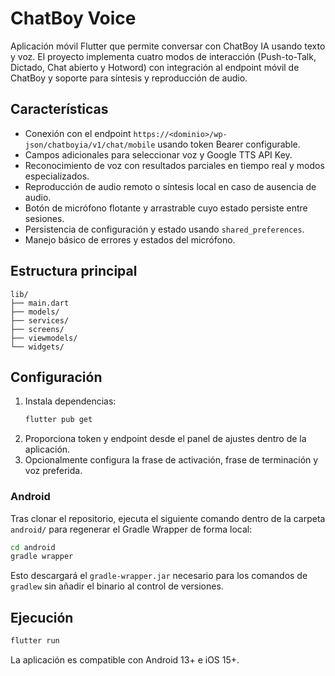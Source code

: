 # ChatBoy Voice

Aplicación móvil Flutter que permite conversar con ChatBoy IA usando texto y voz. El proyecto implementa cuatro modos de interacción (Push-to-Talk, Dictado, Chat abierto y Hotword) con integración al endpoint móvil de ChatBoy y soporte para síntesis y reproducción de audio.

## Características

- Conexión con el endpoint `https://<dominio>/wp-json/chatboyia/v1/chat/mobile` usando token Bearer configurable.
- Campos adicionales para seleccionar voz y Google TTS API Key.
- Reconocimiento de voz con resultados parciales en tiempo real y modos especializados.
- Reproducción de audio remoto o síntesis local en caso de ausencia de audio.
- Botón de micrófono flotante y arrastrable cuyo estado persiste entre sesiones.
- Persistencia de configuración y estado usando `shared_preferences`.
- Manejo básico de errores y estados del micrófono.

## Estructura principal

```
lib/
├── main.dart
├── models/
├── services/
├── screens/
├── viewmodels/
└── widgets/
```

## Configuración

1. Instala dependencias:
   ```bash
   flutter pub get
   ```
2. Proporciona token y endpoint desde el panel de ajustes dentro de la aplicación.
3. Opcionalmente configura la frase de activación, frase de terminación y voz preferida.

### Android

Tras clonar el repositorio, ejecuta el siguiente comando dentro de la carpeta `android/` para regenerar el Gradle Wrapper de forma local:

```bash
cd android
gradle wrapper
```

Esto descargará el `gradle-wrapper.jar` necesario para los comandos de `gradlew` sin añadir el binario al control de versiones.

## Ejecución

```bash
flutter run
```

La aplicación es compatible con Android 13+ e iOS 15+.
